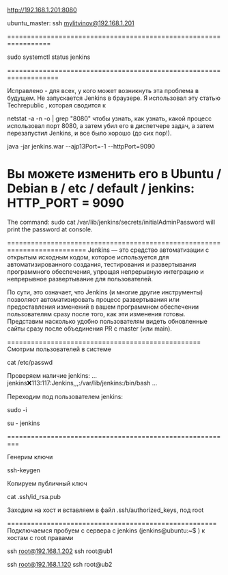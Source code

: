 http://192.168.1.201:8080


ubuntu_master:
ssh mylitvinov@192.168.1.201


=================================================================

sudo systemctl status jenkins

===================================================================

Исправлено - для всех, у кого может возникнуть эта проблема в будущем. Не запускается Jenkins в браузере. Я использовал эту статью Techrepublic , которая сводится к

netstat -a -n -o | grep "8080"
чтобы узнать, как узнать, какой процесс использовал порт 8080, а затем убил его в диспетчере задач, а затем перезапустил Jenkins, и все было хорошо (до сих пор!).

java -jar jenkins.war --ajp13Port=-1 --httpPort=9090


 Вы можете изменить его в Ubuntu / Debian в / etc / default / jenkins: HTTP_PORT = 9090
=========================================================

The command: 
sudo cat /var/lib/jenkins/secrets/initialAdminPassword
 will print the password at console.

==========================================================================
Jenkins — это средство автоматизации с открытым исходным кодом, которое используется для автоматизированного создания, тестирования и развертывания программного обеспечения, упрощая непрерывную интеграцию и непрерывное развертывание для пользователей.

По сути, это означает, что Jenkins (и многие другие инструменты) позволяют автоматизировать процесс развертывания или предоставления изменений в вашем программном обеспечении пользователям сразу после того, как эти изменения готовы. Представим насколько удобно пользователям видеть обновленные сайты сразу после объединения PR с master (или main).

=================================================
Смотрим пользователей в системе

cat /etc/passwd 

Проверяем наличие jenkins:
...
jenkins:x:113:117:Jenkins,,,:/var/lib/jenkins:/bin/bash
...

Переходим под пользователем jenkins:

sudo -i

su - jenkins

=========================================================

Генерим ключи

 ssh-keygen

 Копируем публичный ключ

cat .ssh/id_rsa.pub 

Заходим на хост и вставляем в файл .ssh/authorized_keys, под root

=====================================================
Подключаемся пробуем с сервера с jenkins (jenkins@ubuntu:~$ ) к хостам с root правами

ssh root@192.168.1.202
ssh root@ub1

ssh root@192.168.1.120
ssh root@ub2